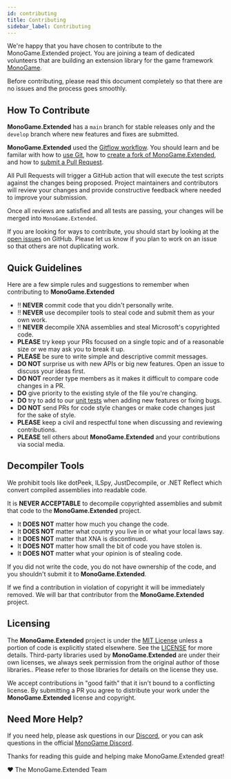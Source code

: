 ```yaml
---
id: contributing
title: Contributing
sidebar_label: Contributing
---
```


We're happy that you have chosen to contribute to the MonoGame.Extended project.  You are joining a team of dedicated volunteers that are building an extension library for the game framework [MonoGame](https://monogame.net).

Before contributing, please read this document completely so that there are no issues and the process goes smoothly.

## How To Contribute
**MonoGame.Extended** has a `main` branch for stable releases only and the `develop` branch where new features and fixes are submitted.

**MonoGame.Extended** used the [Gitflow workflow](https://www.atlassian.com/git/tutorials/comparing-workflows/gitflow-workflow).  You should learn and be familar with how to [use Git](https://help.github.com/articles/set-up-git/), how to [create a fork of MonoGame.Extended](https://help.github.com/articles/fork-a-repo/), and how to [submit a Pull Request](https://help.github.com/articles/using-pull-requests/).

All Pull Requests will trigger a GitHub action that will execute the test scripts against the changes being proposed.  Project maintainers and contributors will review your changes and provide constructive feedback where needed to improve your submission.

Once all reviews are satisfied and all tests are passing, your changes will be merged into `MonoGame.Extended`.

If you are looking for ways to contribute, you should start by looking at the [open issues](https://github.com/craftworkgames/MonoGame.Extended/issues) on GitHub.  Please let us know if you plan to work on an issue so that others are not duplicating work.

## Quick Guidelines
Here are a few simple rules and suggestions to remember when contributing to **MonoGame.Extended**


- ‼️ **NEVER** commit code that you didn't personally write.
- ‼️ **NEVER** use decompiler tools to steal code and submit them as your own work.
- ‼️ **NEVER** decompile XNA assemblies and steal Microsoft's copyrighted code.
- **PLEASE** try keep your PRs focused on a single topic and of a reasonable size or we may ask you to break it up.
- **PLEASE** be sure to write simple and descriptive commit messages.
- **DO NOT** surprise us with new APIs or big new features. Open an issue to discuss your ideas first.
- **DO NOT** reorder type members as it makes it difficult to compare code changes in a PR.
- **DO** give priority to the existing style of the file you're changing.
- **DO** try to add to our [unit tests](https://github.com/craftworkgames/MonoGame.Extended/tree/develop/tests) when adding new features or fixing bugs.
- **DO NOT** send PRs for code style changes or make code changes just for the sake of style.
- **PLEASE** keep a civil and respectful tone when discussing and reviewing contributions.
- **PLEASE** tell others about **MonoGame.Extended** and your contributions via social media.

## Decompiler Tools
We prohibit tools like dotPeek, ILSpy, JustDecompile, or .NET Reflect which convert compiled assemblies into readable code.

It is **NEVER ACCEPTABLE** to decompile copyrighted assemblies and submit that code to the **MonoGame.Extended** project.

- It **DOES NOT** matter how much you change the code.
- It **DOES NOT** matter what country you live in or what your local laws say.
- It **DOES NOT** matter that XNA is discontinued.
- It **DOES NOT** matter how small the bit of code you have stolen is.
- It **DOES NOT** matter what your opinion is of stealing code.

If you did not write the code, you do not have ownership of the code, and you shouldn't submit it to **MonoGame.Extended**.

If we find a contribution in violation of copyright it will be immediately removed. We will bar that contributor from the **MonoGame.Extended** project.

## Licensing
The **MonoGame.Extended** project is under the [MIT License](https://opensource.org/licenses/MIT) unless a portion of code is explicitly stated elsewhere. See the [LICENSE](https://github.com/craftworkgames/MonoGame.Extended/blob/develop/LICENSE) for more details. Third-party libraries used by **MonoGame.Extended** are under their own licenses, we always seek permission from the original author of those libraries.. Please refer to those libraries for details on the license they use.

We accept contributions in "good faith" that it isn't bound to a conflicting license. By submitting a PR you agree to distribute your work under the **MonoGame.Extended** license and copyright.

## Need More Help?
If you need help, please ask questions in our [Discord](https://discord.gg/FvZ8Z7EzPJ), or you can ask questions in the official [MonoGame Discord](https://discord.gg/monogame).

Thanks for reading this guide and helping make MonoGame.Extended great!

❤️ The MonoGame.Extended Team



